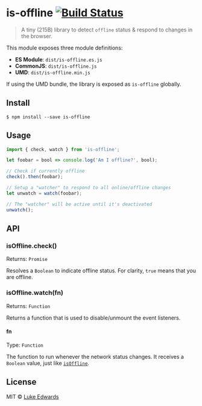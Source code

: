 # is-offline [![Build Status](https://travis-ci.org/lukeed/is-offline.svg?branch=master)](https://travis-ci.org/lukeed/is-offline)

> A tiny (215B) library to detect `offline` status & respond to changes in the browser.

This module exposes three module definitions:

* **ES Module**: `dist/is-offline.es.js`
* **CommonJS**: `dist/is-offline.js`
* **UMD**: `dist/is-offline.min.js`

If using the UMD bundle, the library is exposed as `is-offline` globally.


## Install

```
$ npm install --save is-offline
```


## Usage

```js
import { check, watch } from 'is-offline';

let foobar = bool => console.log('Am I offline?', bool);

// Check if currently offline
check().then(foobar);

// Setup a "watcher" to respond to all online/offline changes
let unwatch = watch(foobar);

// The "watcher" will be active until it's deactivated
unwatch();
```

## API

### isOffline.check()

Returns: `Promise`

Resolves a `Boolean` to indicate offline status. For clarity, `true` means that you are offline.

### isOffline.watch(fn)

Returns: `Function`

Returns a function that is used to disable/unmount the event listeners.

#### fn

Type: `Function`

The function to run whenever the network status changes. It receives a `Boolean` value, just like [`isOffline`](#isofflinecheck).


## License

MIT © [Luke Edwards](https://lukeed.com)
